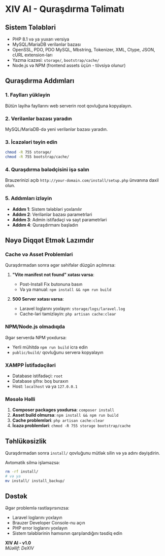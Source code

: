 # XIV AI - Quraşdırma Təlimatı

## Sistem Tələbləri

- PHP 8.1 və ya yuxarı versiya
- MySQL/MariaDB verilənlər bazası
- OpenSSL, PDO, PDO MySQL, Mbstring, Tokenizer, XML, Ctype, JSON, cURL extension-ları
- Yazma icazəsi: `storage/`, `bootstrap/cache/`
- Node.js və NPM (frontend assets üçün - tövsiyə olunur)

## Quraşdırma Addımları

### 1. Faylları yükləyin
Bütün layihə fayllarını web serverin root qovluğuna kopyalayın.

### 2. Verilənlər bazası yaradın  
MySQL/MariaDB-də yeni verilənlər bazası yaradın.

### 3. İcazələri təyin edin
```bash
chmod -R 755 storage/
chmod -R 755 bootstrap/cache/
```

### 4. Quraşdırma bələdçisini işə salın
Brauzerinizi açıb `http://your-domain.com/install/setup.php` ünvanına daxil olun.

### 5. Addımları izləyin
- **Addım 1**: Sistem tələbləri yoxlanılır
- **Addım 2**: Verilənlər bazası parametrləri
- **Addım 3**: Admin istifadəçi və sayt parametrləri  
- **Addım 4**: Quraşdırmanı başladın

## Nəyə Diqqət Etmək Lazımdır

### Cache və Asset Problemləri
Quraşdırmadan sonra əgər səhifələr düzgün açılmırsa:

1. **"Vite manifest not found" xətası varsa**:
   - Post-Install Fix butonuna basın
   - Və ya manual: `npm install && npm run build`

2. **500 Server xətası varsa**:
   - Laravel loglarını yoxlayın: `storage/logs/laravel.log`
   - Cache-ləri təmizləyin: `php artisan cache:clear`

### NPM/Node.js olmadıqda
Əgər serverdə NPM yoxdursa:
- Yerli mühitdə `npm run build` icra edin
- `public/build/` qovluğunu serverə kopyalayın

### XAMPP İstifadəçiləri
- Database istifadəçi: `root`
- Database şifrə: boş buraxın
- Host: `localhost` və ya `127.0.0.1`

### Məsələ Həlli
1. **Composer packages yoxdursa**: `composer install`
2. **Asset build olmursa**: `npm install && npm run build`  
3. **Cache problemləri**: `php artisan cache:clear`
4. **İcazə problemləri**: `chmod -R 755 storage bootstrap/cache`

## Təhlükəsizlik

Quraşdırmadan sonra `install/` qovluğunu mütlək silin və ya adını dəyişdirin.

Avtomatik silmə işləməzsə:
```bash
rm -rf install/
# və ya 
mv install/ install_backup/
```

## Dəstək

Əgər problemlə rastlaşırsınızsa:
- Laravel loglarını yoxlayın
- Brauzer Developer Console-nu açın
- PHP error loglarını yoxlayın
- Sistem tələblərinin hamısının qarşılandığını təsdiq edin

**XIV AI - v1.0**  
*Müəllif: DeXIV*